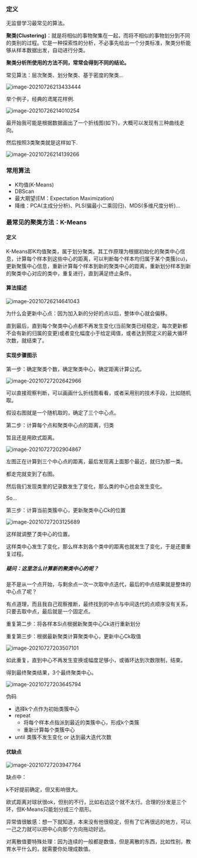 ### 定义

无监督学习最常见的算法。

**聚类(Clustering)**：就是将相似的事物聚集在一起，而将不相似的事物划分到不同的类别的过程。它是一种探索性的分析，不必事先给出一个分类标准，聚类分析能够从样本数据出发，自动进行分类。

**聚类分析所使用的方法不同，常常会得到不同的结论。**



常见算法：层次聚类、划分聚类、基于密度的聚类...

![image-20210726213433444](https://raw.githubusercontent.com/Rainiwalk/Rain_image/main/2021/20210726213433.png)





举个例子，经典的鸢尾花样例.

![image-20210726214010254](https://raw.githubusercontent.com/Rainiwalk/Rain_image/main/2021/20210726214010.png)



最开始我可能是根据数据画出了一个折线图(如下)，大概可以发现有三种曲线走向。

然后按照3类聚类就是这样如下.

![image-20210726214139266](https://raw.githubusercontent.com/Rainiwalk/Rain_image/main/2021/20210726214139.png)





### 常用算法

* K均值(K-Means)
* DBScan
* 最大期望(EM：Expectation Maximization)
* 降维：PCA(主成分分析)、PLS(偏最小二乘回归)、MDS(多维尺度分析)...





### 最常见的聚类方法：K-Means

#### 定义

K-Means即K均值聚类，属于划分聚类。其工作原理为根据初始化的聚类中心信息，计算每个样本到这些中心的距离，可以判断每个样本均归属于某个类簇(cu)，更新聚簇中心信息，重新计算每个样本到新的聚类中心的距离，重新划分样本到新的聚类中心对应的类中，重复进行，直到满足终止条件。



#### 算法描述

![image-20210726214641043](https://raw.githubusercontent.com/Rainiwalk/Rain_image/main/2021/20210726214641.png)



为什么会更新中心点：因为加入新的分好的点以后，整体中心就会偏移。

直到最后，直到每个聚类中心点都不再发生变化(当前聚类已经稳定，每次更新都不会有新的归属的变更)或者变化幅度小于给定阈值，或者达到预定义的最大循环次数，就结束了。





#### 实现步骤图示

第一步：确定聚类个数，确定聚类中心，确定距离计算公式。

![image-20210727202642966](https://raw.githubusercontent.com/Rainiwalk/Rain_image/main/2021/20210727202643.png)

可以直接观察判断，可以画画什么折线图看看，或者采用别的技术手段，比如随机取。

假设右图就是一个随机取的，确定了三个中心点。



第二步：计算每个点和聚类中心点的距离，归类

暂且还是用欧式距离。

![image-20210727202904867](https://raw.githubusercontent.com/Rainiwalk/Rain_image/main/2021/20210727202904.png)

左图正在计算到三个中心点的距离，最后发现离上面那个最近，就归为那一类。

都走完就变到了右图。

然后我们发现类里的记录数发生了变化，那么类的中心也会发生变化。

So...



第三步：计算当前类簇中心，更新聚类中心Ck的位置

![image-20210727203125689](https://raw.githubusercontent.com/Rainiwalk/Rain_image/main/2021/20210727203125.png)

这样就调整了类中心的位置。

这样类中心发生了变化，那么样本到各个类中的距离也就发生了变化，于是还要重复过程。



##### 疑问：这里怎么计算新的聚类中心的呢？

是不是从一个点开始，与剩余点一次一次取中点迭代，最后的中点结果就是整体的中心点了呢？

有点道理，而且我自己观察推断，最终找到的中点与中间迭代的点顺序没有关系，只要去取中点，最后就是一个固定点。



重复第二步：将各样本Si点根据新聚类中心Ck进行重新划分

重复第三步：根据最新聚类计算聚类中心，更新中心Ck取值



![image-20210727203507101](https://raw.githubusercontent.com/Rainiwalk/Rain_image/main/2021/20210727203507.png)



如此重复，直到中心不再发生变换或幅度足够小，或循环达到次数限制，结束。

得到最终聚类结果，3个最终聚类中心。

![image-20210727203645794](https://raw.githubusercontent.com/Rainiwalk/Rain_image/main/2021/20210727203645.png)





伪码

* 选择k个点作为初始类簇中心
* repeat
  * 将每个样本点指派到最近的类簇中心，形成k个类簇
  * 重新计算每个类簇中心
* until 类簇不发生变化 or 达到最大迭代次数







#### 优缺点

![image-20210727203947764](https://raw.githubusercontent.com/Rainiwalk/Rain_image/main/2021/20210727203947.png)

缺点中：

k不好提前确定，但又影响很大。

欧式距离对球状很ok，但别的不行，比如右边这个就不太行。合理的分发是三个环，但K-Means只能划分成三个扇形。

异常值很敏感：想一下就知道，本来没有他很稳定，但有了它再很远的地方，可以一己之力就可以把中心向那个方向拖动好远。

对离散值要特殊处理：因为连续的一般都是数值，但是离散的东西，比如性别，教育水平什么的，就需要你处理成数值。



